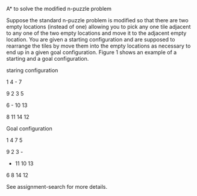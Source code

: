 A* to solve the modified n-puzzle problem

Suppose the standard n-puzzle problem is modified so that there are two empty locations (instead of
one) allowing you to pick any one tile adjacent to any one of the two empty locations and move it to
the adjacent empty location. You are given a starting configuration and are supposed to rearrange the
tiles by move them into the empty locations as necessary to end up in a given goal configuration.
Figure 1 shows an example of a starting and a goal configuration.

staring configuration

1 4 - 7

9 2 3 5

6 - 10 13

8 11 14 12 

Goal configuration

1 4 7 5

9 2 3 -

- 11 10 13

6 8 14 12


See assignment-search for more details.
